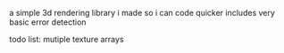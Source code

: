 a simple 3d rendering library i made so i can code quicker
includes very basic error detection 

todo list:
mutiple texture arrays